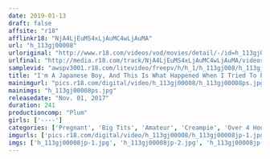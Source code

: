 ```yaml
---
date: 2019-01-13
draft: false
affsite: "r18"
afflinkr18: "NjA4LjEuMS4xLjAuMC4wLjAuMA"
url: "h_113gj00008"
urloriginal: "http://www.r18.com/videos/vod/movies/detail/-/id=h_113gj00008"
urlfinal: "http://media.r18.com/track/NjA4LjEuMS4xLjAuMC4wLjAuMA/videos/vod/movies/detail/-/id=h_113gj00008"
samplevid: "awspv3001.r18.com/litevideo/freepv/h/h_1/h_113gj008/h_113gj008_dmb_w.mp4"
title: "I'm A Japanese Boy, And This Is What Happened When I Tried To Pick Up On Girls In Europe..."
mainimgurl: "pics.r18.com/digital/video/h_113gj00008/h_113gj00008ps.jpg"
mainimgs: "h_113gj00008ps.jpg"
releasedate: "Nov. 01, 2017"
duration: 241
productioncomp: "Plum"
girls: ['----']
categories: ['Pregnant', 'Big Tits', 'Amateur', 'Creampie', 'Over 4 Hours']
imgurls: ['pics.r18.com/digital/video/h_113gj00008/h_113gj00008jp-1.jpg', 'pics.r18.com/digital/video/h_113gj00008/h_113gj00008jp-2.jpg', 'pics.r18.com/digital/video/h_113gj00008/h_113gj00008jp-3.jpg', 'pics.r18.com/digital/video/h_113gj00008/h_113gj00008jp-4.jpg', 'pics.r18.com/digital/video/h_113gj00008/h_113gj00008jp-5.jpg', 'pics.r18.com/digital/video/h_113gj00008/h_113gj00008jp-6.jpg', 'pics.r18.com/digital/video/h_113gj00008/h_113gj00008jp-7.jpg', 'pics.r18.com/digital/video/h_113gj00008/h_113gj00008jp-8.jpg', 'pics.r18.com/digital/video/h_113gj00008/h_113gj00008jp-9.jpg', 'pics.r18.com/digital/video/h_113gj00008/h_113gj00008jp-10.jpg', 'pics.r18.com/digital/video/h_113gj00008/h_113gj00008jp-11.jpg', 'pics.r18.com/digital/video/h_113gj00008/h_113gj00008jp-12.jpg', 'pics.r18.com/digital/video/h_113gj00008/h_113gj00008jp-13.jpg', 'pics.r18.com/digital/video/h_113gj00008/h_113gj00008jp-14.jpg', 'pics.r18.com/digital/video/h_113gj00008/h_113gj00008jp-15.jpg', 'pics.r18.com/digital/video/h_113gj00008/h_113gj00008jp-16.jpg', 'pics.r18.com/digital/video/h_113gj00008/h_113gj00008jp-17.jpg', 'pics.r18.com/digital/video/h_113gj00008/h_113gj00008jp-18.jpg', 'pics.r18.com/digital/video/h_113gj00008/h_113gj00008jp-19.jpg', 'pics.r18.com/digital/video/h_113gj00008/h_113gj00008jp-20.jpg']
imgs: ['h_113gj00008jp-1.jpg', 'h_113gj00008jp-2.jpg', 'h_113gj00008jp-3.jpg', 'h_113gj00008jp-4.jpg', 'h_113gj00008jp-5.jpg', 'h_113gj00008jp-6.jpg', 'h_113gj00008jp-7.jpg', 'h_113gj00008jp-8.jpg', 'h_113gj00008jp-9.jpg', 'h_113gj00008jp-10.jpg', 'h_113gj00008jp-11.jpg', 'h_113gj00008jp-12.jpg', 'h_113gj00008jp-13.jpg', 'h_113gj00008jp-14.jpg', 'h_113gj00008jp-15.jpg', 'h_113gj00008jp-16.jpg', 'h_113gj00008jp-17.jpg', 'h_113gj00008jp-18.jpg', 'h_113gj00008jp-19.jpg', 'h_113gj00008jp-20.jpg']
---
```

